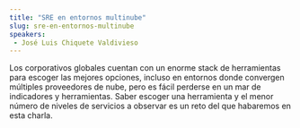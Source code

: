 ```yaml
---
title: "SRE en entornos multinube"
slug: sre-en-entornos-multinube
speakers:
 - José Luis Chiquete Valdivieso
---
```


Los corporativos globales cuentan con un enorme stack de herramientas para escoger las mejores opciones, incluso en entornos donde convergen múltiples proveedores de nube, pero es fácil perderse en un mar de indicadores y herramientas. Saber escoger una herramienta y el menor número de niveles de servicios a observar es un reto del que habaremos en esta charla.